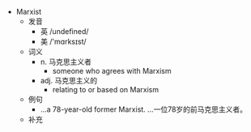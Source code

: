 - Marxist
  - 发音
    - 英 /undefined/
    - 美 /'mɑrksɪst/
  - 词义
    - n. 马克思主义者
      - someone who agrees with Marxism
    - adj. 马克思主义的
      - relating to or based on Marxism
  - 例句
    - ...a 78-year-old former Marxist. …一位78岁的前马克思主义者。
  - 补充